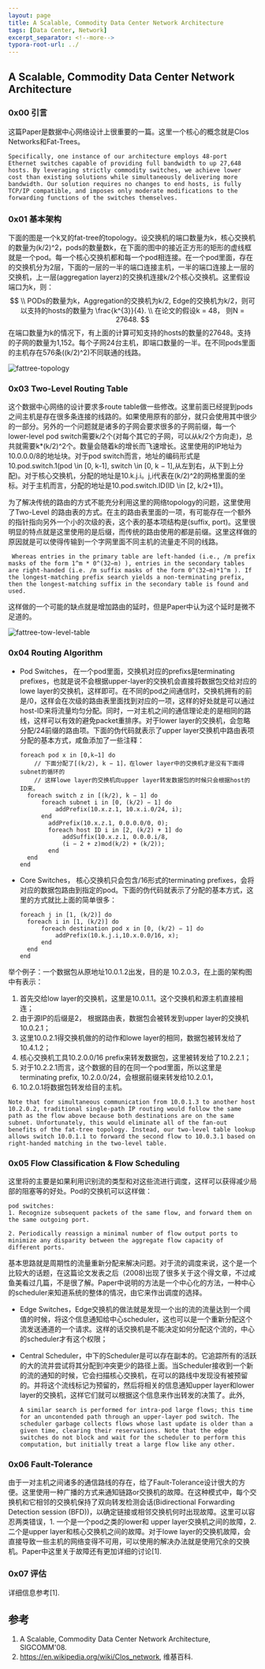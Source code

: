 ```yaml
---
layout: page
title: A Scalable, Commodity Data Center Network Architecture
tags: [Data Center, Network]
excerpt_separator: <!--more-->
typora-root-url: ../
---
```


## A Scalable, Commodity Data Center Network Architecture

### 0x00 引言

  这篇Paper是数据中心网络设计上很重要的一篇。这里一个核心的概念就是Clos Networks和Fat-Trees。

```
Specifically, one instance of our architecture employs 48-port Ethernet switches capable of providing full bandwidth to up 27,648 hosts. By leveraging strictly commodity switches, we achieve lower cost than existing solutions while simultaneously delivering more bandwidth. Our solution requires no changes to end hosts, is fully TCP/IP compatible, and imposes only moderate modifications to the forwarding functions of the switches themselves.
```

### 0x01 基本架构

下面的图是一个k叉的fat-tree的topology。设交换机的端口数量为k，核心交换机的数量为(k/2)^2，pods的数量数k，在下面的图中的接近正方形的矩形的虚线框就是一个pod。每一个核心交换机都和每一个pod相连接。在一个pod里面，存在的交换机分为2层，下面的一层的一半的端口连接主机，一半的端口连接上一层的交换机，上一层(aggregation layerz)的交换机连接k/2个核心交换机。这里假设端口为k，则：
$$
\\ PODs的数量为k，Aggregation的交换机为k/2, Edge的交换机为k/2，则可以支持的hosts的数量为 \frac{k^{3}}{4}. \\
在论文的假设k = 48， 则N = 27648.
$$
在端口数量为k的情况下，有上面的计算可知支持的hosts的数量的27648。支持的子网的数量为1,152。每个子网24台主机，即端口数量的一半。在不同pods里面的主机存在576条((k/2)^2)不同联通的线路。

![fattree-topology](/assets/img/fattree-topology.png)

### 0x03 Two-Level Routing Table

  这个数据中心网络的设计要求多route table做一些修改。这里前面已经提到pods之间主机是存在很多条连接的线路的。如果使用原有的部分，就只会使用其中很少的一部分。另外的一个问题就是诸多的子网会要求很多的子网前缀，每一个lower-level pod switch需要k/2个(对每个其它的子网，可以从k/2个方向走)，总共就需要k*(k/2)^2个。数量会随着k的增长而飞速增长。这里使用的IP地址为10.0.0.0/8的地址块。对于pod switch而言，地址的编码形式是10.pod.switch.1(pod \in [0, k-1], switch \in  [0, k − 1],从左到右，从下到上分配)。对于核心交换机，分配的地址是10.k.j.i。j,i代表在(k/2)^2的网格里面的坐标。对于主机而言，分配的地址是10.pod.switch.ID(ID \in  [2, k/2+1])。

  为了解决传统的路由的方式不能充分利用这里的网络topology的问题，这里使用了Two-Level 的路由表的方式。在主的路由表里面的一项，有可能存在一个额外的指针指向另外一个小的次级的表，这个表的基本项结构是(suffix, port)。这里很明显的特点就是这里使用的是后缀，而传统的路由使用的都是前缀。这里这样做的原因就是可以使得传输到一个字网里面不同主机的流量走不同的线路。

```
 Whereas entries in the primary table are left-handed (i.e., /m prefix masks of the form 1^m * 0^(32−m) ), entries in the secondary tables are right-handed (i.e. /m suffix masks of the form 0^(32−m)*1^m ). If the longest-matching prefix search yields a non-terminating prefix, then the longest-matching suffix in the secondary table is found and used.
```

这样做的一个可能的缺点就是增加路由的延时，但是Paper中认为这个延时是微不足道的。

![fattree-tow-level-table](/assets/img/fattree-tow-level-table.png)  

### 0x04 Routing Algorithm

* Pod Switches， 在一个pod里面，交换机对应的prefixs是terminating prefixes，也就是说不会根据upper-layer的交换机会直接将数据包交给对应的lowe layer的交换机，这样即可。在不同的pod之间通信时，交换机拥有的前是/0，这样会在次级的路由表里面找到对应的一项，这样的好处就是可以通过host-ID来将流量均匀分配。同时，一对主机之间的通信理论走的是相同的路线，这样可以有效的避免packet重排序。对于lower layer的交换机，会忽略分配/24前缀的路由项。下面的伪代码就表示了upper layer交换机中路由表项分配的基本方式，咸鱼添加了一些注释：

  ```
  foreach pod x in [0,k−1] do
      // 下面分配了[(k/2), k − 1]，在lower layer中的交换机才是没有下面得subnet的循环的
      // 这样lowe layer的交换机向upper layer转发数据包的时候只会根据host的ID来。
  	foreach switch z in [(k/2), k − 1] do
  		foreach subnet i in [0, (k/2) − 1] do
  			addPrefix(10.x.z.1, 10.x.i.0/24, i);
  		end
          addPrefix(10.x.z.1, 0.0.0.0/0, 0); 
          foreach host ID i in [2, (k/2) + 1] do
              addSuffix(10.x.z.1, 0.0.0.i/8,
              (i − 2 + z)mod(k/2) + (k/2)); 
          end
  	end 
  end
  ```

* Core Switches， 核心交换机只会包含/16形式的terminating prefixes，会将对应的数据包路由到指定的pod。下面的伪代码就表示了分配的基本方式，这里的方式就比上面的简单很多：

  ```
  foreach j in [1, (k/2)] do 
  	foreach i in [1, (k/2)] do
  		foreach destination pod x in [0, (k/2) − 1] do 
  			addPrefix(10.k.j.i,10.x.0.0/16, x);
  		end
  	end 
  end
  ```

 举个例子：一个数据包从原地址10.0.1.2出发，目的是 10.2.0.3，在上面的架构图中有表示：

1. 首先交给low layer的交换机，这里是10.0.1.1。这个交换机和源主机直接相连；
2. 由于源IP的后缀是2， 根据路由表，数据包会被转发到upper layer的交换机10.0.2.1；
3. 这里10.0.2.1得交换机做的的动作和lowe layer的相同，数据包被转发给了10.4.1.2；
4. 核心交换机工具10.2.0.0/16 prefix来转发数据包，这里被转发给了10.2.2.1；
5. 对于10.2.2.1而言，这个数据的目的在同一个pod里面，所以这里是terminating prefix, 10.2.0.0/24，会根据前缀来转发给10.2.0.1，
6. 10.2.0.1将数据包转发给目的主机。

```
Note that for simultaneous communication from 10.0.1.3 to another host 10.2.0.2, traditional single-path IP routing would follow the same path as the flow above because both destinations are on the same subnet. Unfortunately, this would eliminate all of the fan-out benefits of the fat-tree topology. Instead, our two-level table lookup allows switch 10.0.1.1 to forward the second flow to 10.0.3.1 based on right-handed matching in the two-level table.
```

### 0x05 Flow Classification & Flow Scheduling

  这里将的主要是如果利用识别流的类型和对这些流进行调度，这样可以获得减少局部的阻塞等的好处。Pod的交换机可以这样做：

```
pod switches:
1. Recognize subsequent packets of the same flow, and forward them on the same outgoing port.

2. Periodically reassign a minimal number of flow output ports to minimize any disparity between the aggregate flow capacity of different ports.

```

基本思路就是周期性的流量重新分配来解决问题。对于流的调度来说，这个是一个比较大的话题，在这篇论文发表之后（2008)出现了很多关于这个得文章，不过咸鱼美看过几篇，不是很了解。Paper中说明的方法是一个中心化的方法，一种中心的scheduler来知道系统的整体的情况，由它来作出调度的选择。

* Edge Switches，Edge交换机的做法就是发现一个出的流的流量达到一个阈值的时候，将这个信息通知给中心scheduler，这也可以是一个重新分配这个流发送通道的一个请求。这样的话交换机是不能决定如何分配这个流的，中心的scheduler才有这个权限；

* Central Scheduler，中下的Scheduler是可以存在副本的。它追踪所有的活跃的大的流并尝试将其分配到冲突更少的路径上面。当Scheduler接收到一个新的流的通知的时候，它会扫描核心交换机，在可以的路线中发现没有被预留的。并将这个流线标记为预留的，然后将相关的信息通知upper layer和lower layer的交换机，这样它们就可以根据这个信息来作出转发的决策了。此外,

  ```
  A similar search is performed for intra-pod large flows; this time for an uncontended path through an upper-layer pod switch. The scheduler garbage collects flows whose last update is older than a given time, clearing their reservations. Note that the edge switches do not block and wait for the scheduler to perform this computation, but initially treat a large flow like any other.
  ```

### 0x06 Fault-Tolerance

  由于一对主机之间诸多的通信路线的存在，给了Fault-Tolerance设计很大的方便。这里使用一种广播的方式来通知链路or交换机的故障。在这种模式中，每个交换机和它相邻的交换机保持了双向转发检测会话(Bidirectional Forwarding Detection session (BFD))，以确定链接或相邻交换机何时出现故障。这里可以容忍两类错误，1. 一个是一个pod之类的lower和 upper layer交换机之间的故障，2. 二个是upper layer和核心交换机之间的故障。对于lowe layer的交换机故障，会直接导致一些主机的网络变得不可用，可以使用的解决办法就是使用冗余的交换机。Paper中这里关于故障还有更加详细的讨论[1].

### 0x07 评估

  详细信息参考[1].

## 参考

1. A Scalable, Commodity Data Center Network Architecture, SIGCOMM'08.
2. https://en.wikipedia.org/wiki/Clos_network, 维基百科.

